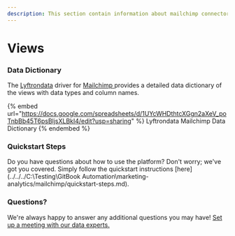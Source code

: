 ```yaml
---
description: This section contain information about mailchimp connector views information
---
```


# Views

### Data Dictionary

The [Lyftrondata](https://www.lyftrondata.com/) driver for [Mailchimp](https://www.lyftrondata.com/integration/marketing-analytics/mailchimp//)[ ](https://www.lyftrondata.com/integration/mailchimp/)provides a detailed data dictionary of the views with data types and column names.

{% embed url="https://docs.google.com/spreadsheets/d/1UYcWHDthtcXGgn2aXeV_poTnbBb45T6psBljsXLBkI4/edit?usp=sharing" %}
Lyftrondata Mailchimp Data Dictionary
{% endembed %}

### Quickstart Steps

Do you have questions about how to use the platform? Don't worry; we've got you covered. Simply follow the quickstart instructions [here](../../../C:\Testing\GitBook Automation\marketing-analytics/mailchimp/quickstart-steps.md).

### Questions? <a href="#questions" id="questions"></a>

We're always happy to answer any additional questions you may have! [Set up a meeting with our data experts.](https://www.lyftrondata.com/book-a-meeting/)


